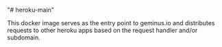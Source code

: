 "# heroku-main"  

This docker image serves as the entry point to geminus.io and distributes requests to other heroku apps based on the request handler and/or subdomain.